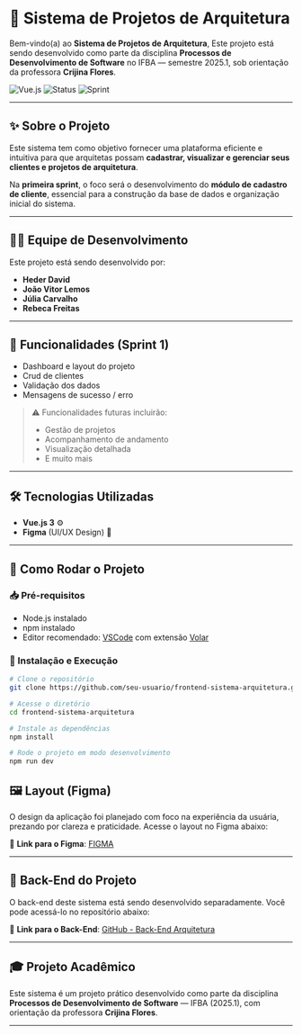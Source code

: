 # 🎨 Sistema de Projetos de Arquitetura

Bem-vindo(a) ao **Sistema de Projetos de Arquitetura**, Este projeto está sendo desenvolvido como parte da disciplina **Processos de Desenvolvimento de Software** no IFBA — semestre 2025.1, sob orientação da professora **Crijina Flores**.

![Vue.js](https://img.shields.io/badge/Vue.js-35495E?style=for-the-badge&logo=vue.js&logoColor=4FC08D)
![Status](https://img.shields.io/badge/Status-Em%20Desenvolvimento-yellow?style=for-the-badge)
![Sprint](https://img.shields.io/badge/Sprint-2-blueviolet?style=for-the-badge)

---

## ✨ Sobre o Projeto

Este sistema tem como objetivo fornecer uma plataforma eficiente e intuitiva para que arquitetas possam **cadastrar, visualizar e gerenciar seus clientes e projetos de arquitetura**.

Na **primeira sprint**, o foco será o desenvolvimento do **módulo de cadastro de cliente**, essencial para a construção da base de dados e organização inicial do sistema.

---

## 👩‍💻 Equipe de Desenvolvimento

Este projeto está sendo desenvolvido por:

- **Heder David**
- **João Vitor Lemos**
- **Júlia Carvalho**
- **Rebeca Freitas**

---

## 🧩 Funcionalidades (Sprint 1)

- Dashboard e layout do projeto
- Crud de clientes
- Validação dos dados
- Mensagens de sucesso / erro

> ⚠️ Funcionalidades futuras incluirão:
>
> - Gestão de projetos
> - Acompanhamento de andamento
> - Visualização detalhada
> - E muito mais

---

## 🛠️ Tecnologias Utilizadas

- **Vue.js 3** ⚙️
- **Figma** (UI/UX Design) 🎨

---

## 🔧 Como Rodar o Projeto

### 📥 Pré-requisitos

- Node.js instalado
- npm instalado
- Editor recomendado: [VSCode](https://code.visualstudio.com/) com extensão [Volar](https://marketplace.visualstudio.com/items?itemName=Vue.volar)

### 🚀 Instalação e Execução

```bash
# Clone o repositório
git clone https://github.com/seu-usuario/frontend-sistema-arquitetura.git

# Acesse o diretório
cd frontend-sistema-arquitetura

# Instale as dependências
npm install

# Rode o projeto em modo desenvolvimento
npm run dev

```

## 🖼️ Layout (Figma)

O design da aplicação foi planejado com foco na experiência da usuária, prezando por clareza e praticidade. Acesse o layout no Figma abaixo:

🔗 **Link para o Figma**: [FIGMA](https://www.figma.com/design/StP9nCz2tw5lr75IxCCcIJ/Gest%C3%A3o-de-Projetos-Arquitet%C3%B4nicos---Anne-Beatriz?node-id=0-1&t=Mpv4vmE5FmjwsxCI-1)

---

## 🔗 Back-End do Projeto

O back-end deste sistema está sendo desenvolvido separadamente. Você pode acessá-lo no repositório abaixo:

🔗 **Link para o Back-End**: [GitHub - Back-End Arquitetura](https://github.com/Rebecafa02/back-end-arquitetura)

---

## 🎓 Projeto Acadêmico

Este sistema é um projeto prático desenvolvido como parte da disciplina **Processos de Desenvolvimento de Software** — IFBA (2025.1), com orientação da professora **Crijina Flores**.

---
